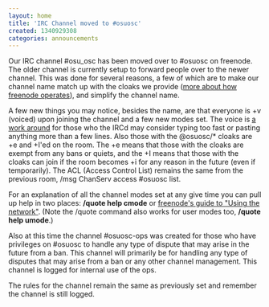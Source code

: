 ```yaml
---
layout: home
title: 'IRC Channel moved to #osuosc'
created: 1340929308
categories: announcements
---
```

Our IRC channel #osu_osc has been moved over to #osuosc on freenode. The older channel is currently setup to forward people over to the newer channel. This was done for several reasons, a few of which are to make our channel name match up with the cloaks we provide (<a href="https://freenode.net/group_registration.shtml">more about how freenode operates</a>), and simplify the channel name.

A few new things you may notice, besides the name, are that everyone is +v (voiced) upon joining the channel and a few new modes set. The voice is <a href="http://swhack.com/logs/2011-03-08#T18-50-27">a work around</a> for those who the IRCd may consider typing too fast or pasting anything more than a few lines. Also those with the @osuosc/* cloaks are +e and +I'ed on the room. The +e means that those with the cloaks are exempt from any bans or quiets, and the +I means that those with the cloaks can join if the room becomes +i for any reason in the future (even if temporarily). The ACL (Access Control List) remains the same from the previous room, /msg ChanServ access #osuosc list.

For an explanation of all the channel modes set at any give time you can pull up help in two places: <b>/quote help cmode</b> or <a href="https://freenode.net/using_the_network.shtml">freenode's guide to "Using the network"</a>. (Note the /quote command also works for user modes too, <b>/quote help umode</b>.)

Also at this time the channel #osuosc-ops was created for those who have privileges on #osuosc to handle any type of dispute that may arise in the future from a ban. This channel will primarily be for handling any type of disputes that may arise from a ban or any other channel management. This channel is logged for internal use of the ops.

The rules for the channel remain the same as previously set and remember the channel is still logged.
